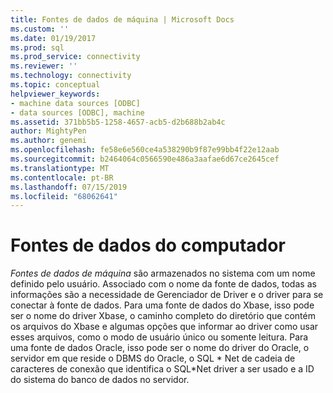 ```yaml
---
title: Fontes de dados de máquina | Microsoft Docs
ms.custom: ''
ms.date: 01/19/2017
ms.prod: sql
ms.prod_service: connectivity
ms.reviewer: ''
ms.technology: connectivity
ms.topic: conceptual
helpviewer_keywords:
- machine data sources [ODBC]
- data sources [ODBC], machine
ms.assetid: 371bb5b5-1258-4657-acb5-d2b688b2ab4c
author: MightyPen
ms.author: genemi
ms.openlocfilehash: fe58e6e560ce4a538290b9f87e99bb4f22e12aab
ms.sourcegitcommit: b2464064c0566590e486a3aafae6d67ce2645cef
ms.translationtype: MT
ms.contentlocale: pt-BR
ms.lasthandoff: 07/15/2019
ms.locfileid: "68062641"
---
```

# <a name="machine-data-sources"></a>Fontes de dados do computador
*Fontes de dados de máquina* são armazenados no sistema com um nome definido pelo usuário. Associado com o nome da fonte de dados, todas as informações são a necessidade de Gerenciador de Driver e o driver para se conectar à fonte de dados. Para uma fonte de dados do Xbase, isso pode ser o nome do driver Xbase, o caminho completo do diretório que contém os arquivos do Xbase e algumas opções que informar ao driver como usar esses arquivos, como o modo de usuário único ou somente leitura. Para uma fonte de dados Oracle, isso pode ser o nome do driver do Oracle, o servidor em que reside o DBMS do Oracle, o SQL * Net de cadeia de caracteres de conexão que identifica o SQL\*Net driver a ser usado e a ID do sistema do banco de dados no servidor.
